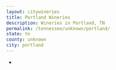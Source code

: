 ```yaml
---
layout: citywineries
title: Portland Wineries
description: Wineries in Portland, TN
permalink: /tennessee/unknown/portland/
state: tn
county: unknown
city: portland
---
```

-
